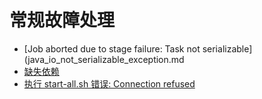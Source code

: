 # 常规故障处理

- [Job aborted due to stage failure: Task not serializable](java_io_not_serializable_exception.md
- [缺失依赖](missing_dependencies_in_jar_files.md)
- [执行 start-all.sh 错误: Connection refused](troubleshooting/port_22_connection_refused.md)